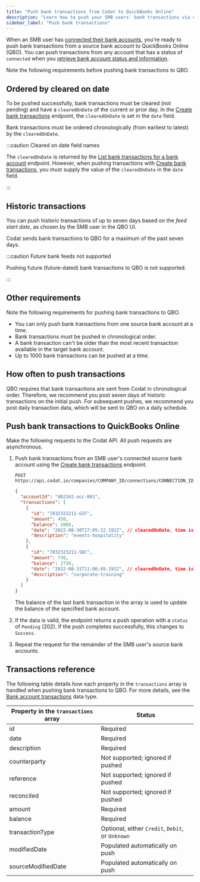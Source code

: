 ```yaml
---
title: "Push bank transactions from Codat to QuickBooks Online"
description: "Learn how to push your SMB users' bank transactions via our QuickBooks Online Bank Feeds integration"
sidebar_label: "Push bank transactions"
---
```


When an SMB user has [connected their bank accounts](/bank-feeds/qbo-bank-feeds/qbo-bank-feeds-smb-user), you're ready to push bank transactions from a source bank account to QuickBooks Online (QBO). You can push transactions from any account that has a status of `connected` when you [retrieve bank account status and information](/bank-feeds/qbo-bank-feeds/qbo-bank-feeds-setup#retrieve-bank-account-status-and-information).

Note the following requirements before pushing bank transactions to QBO.

## Ordered by cleared on date

To be pushed successfully, bank transactions must be cleared (not pending) and have a `clearedOnDate` of the current or prior day. In the [Create bank transactions](/accounting-api#/operations/create-bank-transactions) endpoint, the `clearedOnDate` is set in the `date` field.

Bank transactions must be ordered chronologically (from earliest to latest) by the `clearedOnDate`.

:::caution Cleared on date field names

The `clearedOnDate` is returned by the [List bank transactions for a bank account](/accounting-api#/operations/list-bank-account-transactions) endpoint. However, when pushing transactions with [Create bank transactions](/accounting-api#/operations/create-bank-transactions), you must supply the value of the `clearedOnDate` in the `date` field.

:::

## Historic transactions

You can push historic transactions of up to seven days based on the _feed start date_, as chosen by the SMB user in the QBO UI.

Codat sends bank transactions to QBO for a maximum of the past seven days.

:::caution Future bank feeds not supported

Pushing future (future-dated) bank transactions to QBO is not supported.

:::

## Other requirements

Note the following requirements for pushing bank transactions to QBO.

- You can only push bank transactions from one source bank account at a time.
- Bank transactions must be pushed in chronological order.
- A bank transaction can't be older than the most recent transaction available in the target bank account.
- Up to 1000 bank transactions can be pushed at a time.

## How often to push transactions

QBO requires that bank transactions are sent from Codat in chronological order. Therefore, we recommend you post seven days of historic transactions on the initial push. For subsequent pushes, we recommend you post daily transaction data, which will be sent to QBO on a daily schedule.

## Push bank transactions to QuickBooks Online

Make the following requests to the Codat API. All push requests are asynchronous.

1. Push bank transactions from an SMB user's connected source bank account using the [Create bank transactions](/accounting-api#/operations/create-bank-transactions) endpoint.

   ```http
   POST https://api.codat.io/companies/COMPANY_ID/connections/CONNECTION_ID/push/bankAccounts/ACCOUNT_ID/bankTransactions
   ```

   ```json title="Example request body (all fields are mandatory)"
   {
     "accountId": "482342-acc-001",
     "transactions": [
       {
         "id": "7832323211-GIF",
         "amount": 450,
         "balance": 2000,
         "date": "2022-08-30T17:05:12.191Z", // clearedOnDate, time is optional
         "description": "events-hospitality"
       },
       {
         "id": "7832323211-SDC",
         "amount": 730,
         "balance": 2730,
         "date": "2022-08-31T11:06:49.191Z", // clearedOnDate, time is optional
         "description": "corporate-training"
       }
     ]
   }
   ```

   The balance of the last bank transaction in the array is used to update the balance of the specified bank account.

2. If the data is valid, the endpoint returns a push operation with a `status` of `Pending` (202). If the push completes successfully, this changes to `Success`.

3. Repeat the request for the remainder of the SMB user's source bank accounts.

## Transactions reference

The following table details how each property in the `transactions` array is handled when pushing bank transactions to QBO. For more details, see the [Bank account transactions](/accounting-api#/schemas/BankTransactions) data type.

| **Property in the `transactions` array**   | **Status**                                       |
|--------------------------------------------|--------------------------------------------------|
| id                                         | Required                                         |
| date                                       | Required                                         |
| description                                | Required                                         |
| counterparty                               | Not supported; ignored if pushed                 |
| reference                                  | Not supported; ignored if pushed                 |
| reconciled                                 | Not supported; ignored if pushed                 |
| amount                                     | Required                                         |
| balance                                    | Required                                         |
| transactionType                            | Optional, either `Credit`, `Debit`, or `Unknown` |
| modifiedDate                               | Populated automatically on push                  |
| sourceModifiedDate                         | Populated automatically on push                  |
